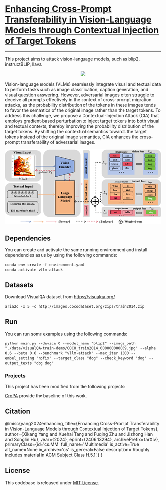 # [Enhancing Cross-Prompt Transferability in Vision-Language Models through Contextual Injection of Target Tokens](https://arxiv.org/abs/2406.13294)

---
This project aims to attack vision-language models, such as blip2, instructBLIP, llava.



<div align="center">

![](https://camo.githubusercontent.com/83d3746e5881c1867665223424263d8e604df233d0a11aae0813e0414d433943/68747470733a2f2f696d672e736869656c64732e696f2f62616467652f6c6963656e73652d4d49542d626c75652e737667)

</div align="center">

Vision-language models (VLMs) seamlessly integrate visual and textual data to perform tasks such as image classification, caption generation, and visual question answering. However, adversarial images often struggle to deceive all prompts effectively in the context of cross-prompt migration attacks, as the probability distribution of the tokens in these images tends to favor the semantics of the original image rather than the target tokens. To address this challenge, we propose a Contextual-Injection Attack (CIA) that employs gradient-based perturbation to inject target tokens into both visual and textual contexts, thereby improving the probability distribution of the target tokens. By shifting the contextual semantics towards the target tokens instead of the original image semantics, CIA enhances the cross-prompt transferability of adversarial images. 

![Overall Stucture](assets/framework.png)

## Dependencies

You can create and activate the same running environment and install dependencies as us by using the following commands:

```
conda env create -f environment.yaml
conda activate vllm-attack
```

## Datasets

Download VisualQA dataset from https://visualqa.org/

```
aria2c -x 5 -c http://images.cocodataset.org/zips/train2014.zip
```

## Run

You can run some examples using the following commands:

```
python main.py --device 0 --model_name "blip2" --image_path "./data/visualQA-train-demo/COCO_train2014_000000000009.jpg" --alpha 0.6 --beta 0.6 --benchmark "vllm-attack" --max_iter 1000 --embel_setting "nofix" --target_class "dog" --check_keyword 'dog' --output_texts "dog dog"
```

### Projects

This project has been modified from the following projects:

[CroPA](https://github.com/Haochen-Luo/CroPA) provide the baseline of this work.


## Citation

@misc{yang2024enhancing,
      title={Enhancing Cross-Prompt Transferability in Vision-Language Models through Contextual Injection of Target Tokens}, 
      author={Xikang Yang and Xuehai Tang and Fuqing Zhu and Jizhong Han and Songlin Hu},
      year={2024},
      eprint={2406.13294},
      archivePrefix={arXiv},
      primaryClass={id='cs.MM' full_name='Multimedia' is_active=True alt_name=None in_archive='cs' is_general=False description='Roughly includes material in ACM Subject Class H.5.1.'}
}

## License
This codebase is released under [MIT License](LICENSE).
